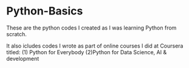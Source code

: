 # Python-Basics
These are the python codes I created as I was learning Python from scratch.

It also icludes codes I wrote as part of online courses I did at Coursera titled:
        (1) Python for Everybody
        (2)Python for Data Science, AI &amp; development
